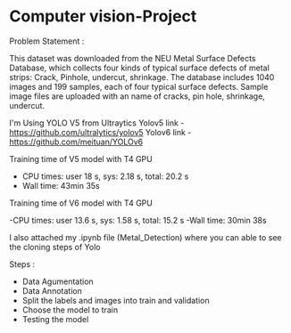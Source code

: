 # Computer vision-Project

Problem Statement : 

This dataset was downloaded from the NEU Metal Surface Defects Database, which collects four kinds of
typical surface defects of metal strips: Crack, Pinhole, undercut, shrinkage. 
The database includes 1040 images and 199 samples, each of four typical surface defects.
Sample image files are uploaded with an name of cracks, pin hole, shrinkage, undercut.

I'm Using YOLO V5 from Ultraytics
Yolov5 link - https://github.com/ultralytics/yolov5
Yolov6 link - https://github.com/meituan/YOLOv6

Training time of V5 model with T4 GPU
- CPU times: user 18 s, sys: 2.18 s, total: 20.2 s
- Wall time: 43min 35s
  
Training time of V6 model with T4 GPU

-CPU times: user 13.6 s, sys: 1.58 s, total: 15.2 s
-Wall time: 30min 38s

I also attached my .ipynb file (Metal_Detection) where you can able to see the cloning steps of Yolo

Steps :
- Data Agumentation
- Data Annotation
- Split the labels and images into train and validation
- Choose the model to train
- Testing the model
  
